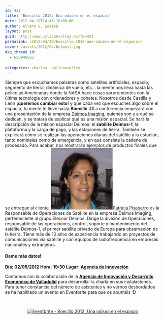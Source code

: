 ```yaml
---
id: 421
title: 'Boecillo 2012: Una odisea en el espacio'
date: 2012-04-19T14:45:18+00:00
author: Alvaro G. Loaisa
layout: post
guid: http://www.cyliconvalley.es/?p=421
permalink: /2012/04/19/boecillo-2012-una-odisea-en-el-espacio/
cover: /assets/2012/04/Deimos1.jpg
dsq_thread_id:
  - 656040823

categories: charlas, cyliconvalley
---
```

Siempre que escuchamos palabras como satélites artificiales, espacio, segmento de tierra, dinámica de vuelo, etc&#8230; la mente nos lleva hasta las películas Americanas donde la NASA hace cosas sorprendentes con la última tecnología con ordenadores y cohetes. Nosotros desde Castilla y León **¡queremos cambiar esto!** y que cada vez que escuches algo sobre el espacio, tu mente te lleve hasta **Boecillo**  :DLa conferencia empezará con una presentación de la empresa <a title="http://www.deimos-space.com/" href="http://www.deimos-space.com/" target="_blank" rel="nofollow">Deimos Imaging</a>, quienes son y a qué se dedican, y se tratará de explicar qué es una misión espacial. Se hará la descripción de la misión espacial Deimos: el **satélite Deimos-1**, la plataforma y la carga de pago, y las estaciones de tierra. También se explicará cómo se realizan las operaciones diarias del satélite y la estación, tanto nominales como de emergencia, y en qué consiste la cadena de procesado. Para acabar, nos mostrarán ejemplos de productos finales que se entregan al cliente. <a title="Patricia Pisabarro" href="http://www.linkedin.com/pub/patricia-pisabarro/11/b4a/7a1" target="_blank"><img class="alignleft size-full wp-image-429" title="3b38609" src="/assets/2012/04/3b38609.jpg" alt="" width="200" height="200" />Patricia Pisabarro</a> es la Responsable de Operaciones de Satélite en la empresa Deimos Imaging, perteneciente al grupo Elecnor Deimos. Dirige la división de Operaciones, responsable de las operaciones, control, soporte y mantenimiento del satélite Deimos-1, el primer satélite privado de Europa para observación de la tierra. Tiene más de 10 años de experiencia trabajando en proyectos de comunicaciones vía satélite y con equipos de radiofrecuencia en empresas nacionales y extranjeras.

<div>
  <h4>
    Dame más datos!
  </h4>
  
  <p>
    <strong>Día: 02/05/2012</strong> <strong>Hora:</strong> <strong>19:30</strong> <strong>Lugar: <strong><a href="http://www.valladolidadelante.es/lang/agencia/?refbol=agencia&refsec=agencia_donde-estamos" target="_blank" rel="nofollow">Agencia de Innovación</a></strong></strong>
  </p>
</div>

<div>
  Contamos con la colaboración de la <strong><a href="http://www.valladolidadelante.es/lang/agencia/?refbol=agencia&refsec=agencia_donde-estamos" target="_blank" rel="nofollow">Agencia de Innovación y Desarrollo Económico de Valladolid</a></strong> para desarrollar la charla en sus instalaciones. Para tener constancia del número de asistentes y no vernos desbordados se ha habilitado un evento en Eventbrite para que os apuntéis :D
</div>

&nbsp;

<div style="text-align: center;">
  <a href="http://www.eventbrite.com/event/3393709677?ref=ebtn" target="_blank" rel="nofollow"><img src="http://www.eventbrite.com/custombutton?eid=3393709677" alt="Eventbrite - Boecillo 2012: Una odisea en el espacio" /></a>
</div>